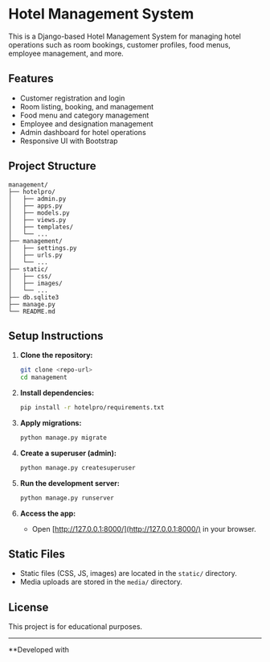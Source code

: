 # Hotel Management System

This is a Django-based Hotel Management System for managing hotel operations such as room bookings, customer profiles, food menus, employee management, and more.

## Features

- Customer registration and login
- Room listing, booking, and management
- Food menu and category management
- Employee and designation management
- Admin dashboard for hotel operations
- Responsive UI with Bootstrap

## Project Structure

```
management/
├── hotelpro/
│   ├── admin.py
│   ├── apps.py
│   ├── models.py
│   ├── views.py
│   ├── templates/
│   └── ...
├── management/
│   ├── settings.py
│   ├── urls.py
│   └── ...
├── static/
│   ├── css/
│   ├── images/
│   └── ...
├── db.sqlite3
├── manage.py
└── README.md
```

## Setup Instructions

1. **Clone the repository:**
   ```sh
   git clone <repo-url>
   cd management
   ```

2. **Install dependencies:**
   ```sh
   pip install -r hotelpro/requirements.txt
   ```

3. **Apply migrations:**
   ```sh
   python manage.py migrate
   ```

4. **Create a superuser (admin):**
   ```sh
   python manage.py createsuperuser
   ```

5. **Run the development server:**
   ```sh
   python manage.py runserver
   ```

6. **Access the app:**
   - Open [http://127.0.0.1:8000/](http://127.0.0.1:8000/) in your browser.

## Static Files

- Static files (CSS, JS, images) are located in the `static/` directory.
- Media uploads are stored in the `media/` directory.

## License

This project is for educational purposes.

---

**Developed with